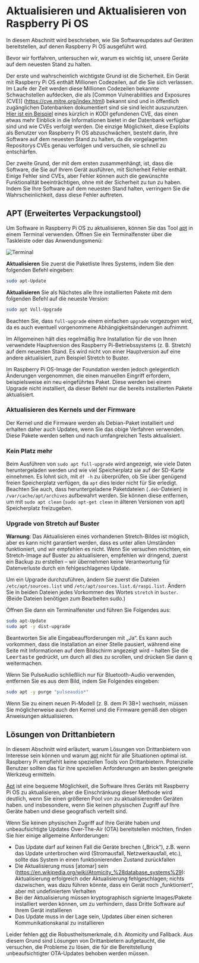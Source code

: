 # Aktualisieren und Aktualisieren von Raspberry Pi OS

In diesem Abschnitt wird beschrieben, wie Sie Softwareupdates auf Geräten bereitstellen, auf denen Raspberry Pi OS ausgeführt wird.

Bevor wir fortfahren, untersuchen wir, warum es wichtig ist, unsere Geräte auf dem neuesten Stand zu halten.

Der erste und wahrscheinlich wichtigste Grund ist die Sicherheit. Ein Gerät mit Raspberry Pi OS enthält Millionen Codezeilen, auf die Sie sich verlassen. Im Laufe der Zeit werden diese Millionen Codezeilen bekannte Schwachstellen aufdecken, die als [Common Vulnerabilities and Exposures (CVE)] (https://cve.mitre.org/index.html) bekannt sind und in öffentlich zugänglichen Datenbanken dokumentiert sind sie sind leicht auszunutzen. [Hier ist ein Beispiel](https://cve.mitre.org/cgi-bin/cvename.cgi?name=CVE-2018-8831) eines kürzlich in KODI gefundenen CVE, das einen etwas mehr Einblick in die Informationen bietet in der Datenbank verfügbar sind und wie CVEs verfolgt werden. Die einzige Möglichkeit, diese Exploits als Benutzer von Raspberry Pi OS abzuschwächen, besteht darin, Ihre Software auf dem neuesten Stand zu halten, da die vorgelagerten Repositorys CVEs genau verfolgen und versuchen, sie schnell zu entschärfen.

Der zweite Grund, der mit dem ersten zusammenhängt, ist, dass die Software, die Sie auf Ihrem Gerät ausführen, mit Sicherheit Fehler enthält. Einige Fehler sind CVEs, aber Fehler können auch die gewünschte Funktionalität beeinträchtigen, ohne mit der Sicherheit zu tun zu haben. Indem Sie Ihre Software auf dem neuesten Stand halten, verringern Sie die Wahrscheinlichkeit, dass diese Fehler auftreten.

## APT (Erweitertes Verpackungstool)

Um Software in Raspberry Pi OS zu aktualisieren, können Sie das Tool [apt](../linux/software/apt.md) in einem Terminal verwenden. Öffnen Sie ein Terminalfenster über die Taskleiste oder das Anwendungsmenü:

![Terminal](../usage/terminal/images/terminal.png)

**Aktualisieren** Sie zuerst die Paketliste Ihres Systems, indem Sie den folgenden Befehl eingeben:

```bash
sudo apt-Update
```

**Aktualisieren** Sie als Nächstes alle Ihre installierten Pakete mit dem folgenden Befehl auf die neueste Version:

```bash
sudo apt Voll-Upgrade
```

Beachten Sie, dass `full-upgrade` einem einfachen `upgrade` vorgezogen wird, da es auch eventuell vorgenommene Abhängigkeitsänderungen aufnimmt.

Im Allgemeinen hält dies regelmäßig Ihre Installation für die von Ihnen verwendete Hauptversion des Raspberry Pi-Betriebssystems (z. B. Stretch) auf dem neuesten Stand. Es wird nicht von einer Hauptversion auf eine andere aktualisiert, zum Beispiel Stretch to Buster.

Im Raspberry Pi OS-Image der Foundation werden jedoch gelegentlich Änderungen vorgenommen, die einen manuellen Eingriff erfordern, beispielsweise ein neu eingeführtes Paket. Diese werden bei einem Upgrade nicht installiert, da dieser Befehl nur die bereits installierten Pakete aktualisiert.

### Aktualisieren des Kernels und der Firmware

Der Kernel und die Firmware werden als Debian-Paket installiert und erhalten daher auch Updates, wenn Sie das obige Verfahren verwenden. Diese Pakete werden selten und nach umfangreichen Tests aktualisiert.

### Kein Platz mehr

Beim Ausführen von `sudo apt full-upgrade` wird angezeigt, wie viele Daten heruntergeladen werden und wie viel Speicherplatz sie auf der SD-Karte einnehmen. Es lohnt sich, mit `df -h` zu überprüfen, ob Sie über genügend freien Speicherplatz verfügen, da `apt` dies leider nicht für Sie erledigt. Beachten Sie auch, dass heruntergeladene Paketdateien (`.deb`-Dateien) in `/var/cache/apt/archives` aufbewahrt werden. Sie können diese entfernen, um mit `sudo apt clean` (`sudo apt-get clean` in älteren Versionen von apt) Speicherplatz freizugeben.

### Upgrade von Stretch auf Buster

**Warnung**: Das Aktualisieren eines vorhandenen Stretch-Bildes ist möglich, aber es kann nicht garantiert werden, dass es unter allen Umständen funktioniert, und wir empfehlen es nicht. Wenn Sie versuchen möchten, ein Stretch-Image auf Buster zu aktualisieren, empfehlen wir dringend, zuerst ein Backup zu erstellen – wir übernehmen keine Verantwortung für Datenverluste durch ein fehlgeschlagenes Update.

Um ein Upgrade durchzuführen, ändern Sie zuerst die Dateien `/etc/apt/sources.list` und `/etc/apt/sources.list.d/raspi.list`. Ändern Sie in beiden Dateien jedes Vorkommen des Wortes `stretch` in `buster`. (Beide Dateien benötigen zum Bearbeiten sudo.)

Öffnen Sie dann ein Terminalfenster und führen Sie Folgendes aus:

```bash
sudo apt-Update
sudo apt -y dist-upgrade
```
Beantworten Sie alle Eingabeaufforderungen mit „Ja“. Es kann auch vorkommen, dass die Installation an einer Stelle pausiert, während eine Seite mit Informationen auf dem Bildschirm angezeigt wird – halten Sie die <kbd>Leertaste</kbd> gedrückt, um durch all dies zu scrollen, und drücken Sie dann <kbd>q</kbd> weitermachen.

Wenn Sie PulseAudio schließlich nur für Bluetooth-Audio verwenden, entfernen Sie es aus dem Bild, indem Sie Folgendes eingeben:

```bash
sudo apt -y purge "pulseaudio*"
```

Wenn Sie zu einem neuen Pi-Modell (z. B. dem Pi 3B+) wechseln, müssen Sie möglicherweise auch den Kernel und die Firmware gemäß den obigen Anweisungen aktualisieren.

## Lösungen von Drittanbietern

In diesem Abschnitt wird erläutert, warum Lösungen von Drittanbietern von Interesse sein können und warum [apt](../linux/software/apt.md) nicht für alle Situationen optimal ist. Raspberry Pi empfiehlt keine speziellen Tools von Drittanbietern. Potenzielle Benutzer sollten das für ihre speziellen Anforderungen am besten geeignete Werkzeug ermitteln.

[Apt](../linux/software/apt.md) ist eine bequeme Möglichkeit, die Software Ihres Geräts mit Raspberry Pi OS zu aktualisieren, aber die Einschränkung dieser Methode wird deutlich, wenn Sie einen größeren Pool von zu aktualisierenden Geräten haben. und insbesondere, wenn Sie keinen physischen Zugriff auf Ihre Geräte haben und diese geografisch verteilt sind.

Wenn Sie keinen physischen Zugriff auf Ihre Geräte haben und unbeaufsichtigte Updates Over-The-Air (OTA) bereitstellen möchten, finden Sie hier einige allgemeine Anforderungen:

- Das Update darf auf keinen Fall die Geräte brechen („Brick“), z.B. wenn das Update unterbrochen wird (Stromausfall, Netzwerkausfall, etc.), sollte das System in einen funktionierenden Zustand zurückfallen
- Die Aktualisierung muss [atomar] sein (https://en.wikipedia.org/wiki/Atomicity_%28database_systems%29): Aktualisierung erfolgreich oder Aktualisierung fehlgeschlagen; nichts dazwischen, was dazu führen könnte, dass ein Gerät noch „funktioniert“, aber mit undefiniertem Verhalten
- Bei der Aktualisierung müssen kryptographisch signierte Images/Pakete installiert werden können, um zu verhindern, dass Dritte Software auf Ihrem Gerät installieren
- Das Update muss in der Lage sein, Updates über einen sicheren Kommunikationskanal zu installieren

Leider fehlen [apt](../linux/software/apt.md) die Robustheitsmerkmale, d.h. Atomicity und Fallback. Aus diesem Grund sind Lösungen von Drittanbietern aufgetaucht, die versuchen, die Probleme zu lösen, die für die Bereitstellung unbeaufsichtigter OTA-Updates behoben werden müssen.